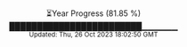 <p align="center">
⏳Year Progress (81.85 %) <br>
████████████████████████▁▁▁▁▁▁ <br>
<sub>Updated: Thu, 26 Oct 2023 18:02:50 GMT</sub>
</p>

